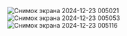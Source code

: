 ![Снимок экрана 2024-12-23 005021](https://github.com/user-attachments/assets/81565c88-3a18-4266-b151-f331893a19bc)
![Снимок экрана 2024-12-23 005053](https://github.com/user-attachments/assets/7b8de962-4c36-4419-bcb1-e1359af44c5a)
![Снимок экрана 2024-12-23 005116](https://github.com/user-attachments/assets/a29bedec-f4be-40d2-b40c-0930e71092af)
